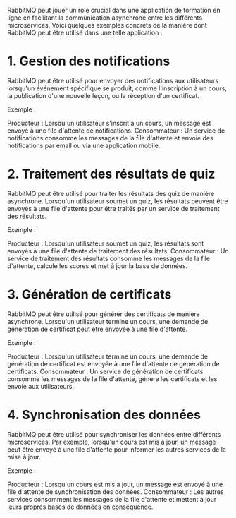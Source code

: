 RabbitMQ peut jouer un rôle crucial dans une application de formation en ligne en facilitant la communication asynchrone entre les différents microservices. Voici quelques exemples concrets de la manière dont RabbitMQ peut être utilisé dans une telle application :

# 1. Gestion des notifications
RabbitMQ peut être utilisé pour envoyer des notifications aux utilisateurs lorsqu'un événement spécifique se produit, comme l'inscription à un cours, la publication d'une nouvelle leçon, ou la réception d'un certificat.

Exemple :

Producteur : Lorsqu'un utilisateur s'inscrit à un cours, un message est envoyé à une file d'attente de notifications.
Consommateur : Un service de notifications consomme les messages de la file d'attente et envoie des notifications par email ou via une application mobile.
# 2. Traitement des résultats de quiz
RabbitMQ peut être utilisé pour traiter les résultats des quiz de manière asynchrone. Lorsqu'un utilisateur soumet un quiz, les résultats peuvent être envoyés à une file d'attente pour être traités par un service de traitement des résultats.

Exemple :

Producteur : Lorsqu'un utilisateur soumet un quiz, les résultats sont envoyés à une file d'attente de traitement des résultats.
Consommateur : Un service de traitement des résultats consomme les messages de la file d'attente, calcule les scores et met à jour la base de données.
# 3. Génération de certificats
RabbitMQ peut être utilisé pour générer des certificats de manière asynchrone. Lorsqu'un utilisateur termine un cours, une demande de génération de certificat peut être envoyée à une file d'attente.

Exemple :

Producteur : Lorsqu'un utilisateur termine un cours, une demande de génération de certificat est envoyée à une file d'attente de génération de certificats.
Consommateur : Un service de génération de certificats consomme les messages de la file d'attente, génère les certificats et les envoie aux utilisateurs.
# 4. Synchronisation des données
RabbitMQ peut être utilisé pour synchroniser les données entre différents microservices. Par exemple, lorsqu'un cours est mis à jour, un message peut être envoyé à une file d'attente pour informer les autres services de la mise à jour.

Exemple :

Producteur : Lorsqu'un cours est mis à jour, un message est envoyé à une file d'attente de synchronisation des données.
Consommateur : Les autres services consomment les messages de la file d'attente et mettent à jour leurs propres bases de données en conséquence.
